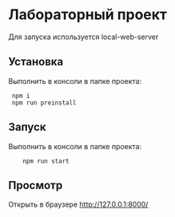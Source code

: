 # Лабораторный проект

Для запуска используется local-web-server

## Установка

Выполнить в консоли в папке проекта:
```
 npm i
 npm run preinstall
 ```

## Запуск

Выполнить в консоли в папке проекта:
```
    npm run start
```

## Просмотр

Открыть в браузере http://127.0.0.1:8000/
